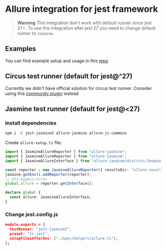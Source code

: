 # Allure integration for jest framework

> **Warning**
> This integration don't work with default runner since jest 27+.
> To use this integration after jest 27 you need to change default runner to `Jasmine`.

## Examples

You can find example setup and usage in this [repo](https://github.com/vovsemenv/allure-jest-example)

## Circus test runner (default for jest@^27)

Currently we didn't have official solution for circus test runner. Consider using this [community plugin](https://github.com/ryparker/jest-circus-allure-environment) instead

## Jasmine test runner (default for jest@<27)

### Install dependencies

```bash
npm i -D jest-jasmine2 allure-jasmine allure-js-commons
```

Create `allure-setup.ts` file:

```typescript
import { JasmineAllureReporter } from "allure-jasmine";
import { JasmineAllureReporter } from "allure-jasmine";
import { JasmineAllureInterface } from "allure-jasmine/dist/src/JasmineAllureReporter";

const reporter = new JasmineAllureReporter({ resultsDir: "allure-results" });
jasmine.getEnv().addReporter(reporter);
// @ts-expect-error
global.allure = reporter.getInterface();

declare global {
  const allure: JasmineAllureInterface;
}
```

### Change jest.config.js

```json
module.exports = {
  testRunner: "jest-jasmine2",
  preset: "ts-jest",
  setupFilesAfterEnv: ["./spec/helpers/allure.ts"],
};
```
